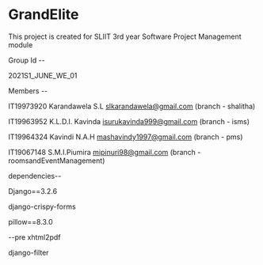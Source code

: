 # GrandElite
This project is created for SLIIT 3rd year Software Project Management module


Group Id --

2021S1_JUNE_WE_01


Members --

IT19973920	Karandawela S.L	slkarandawela@gmail.com (branch - shalitha)

IT19963952	K.L.D.I. Kavinda	isurukavinda999@gmail.com (branch - isms)

IT19964324	Kavindi N.A.H	mashavindy1997@gmail.com (branch - pms)

IT19067148	S.M.I.Piumira	mipinuri98@gmail.com (branch - roomsandEventManagement)




dependencies--

Django==3.2.6

django-crispy-forms

pillow==8.3.0

--pre xhtml2pdf

django-filter


